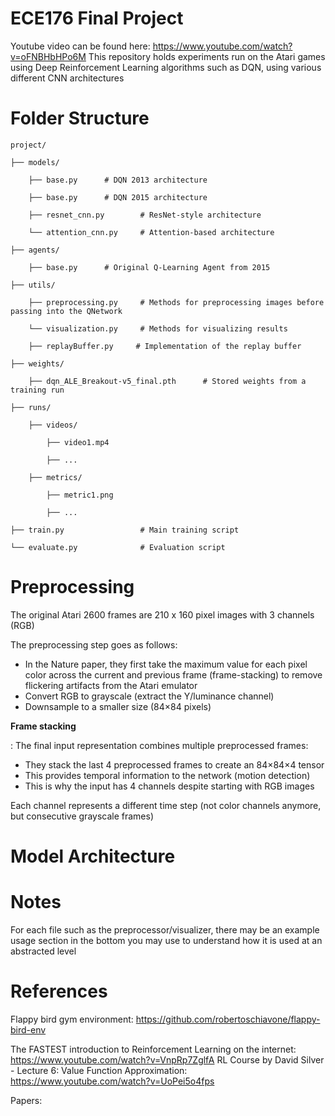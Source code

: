 # ECE176 Final Project
Youtube video can be found here: https://www.youtube.com/watch?v=oFNBHbHPo6M
This repository holds experiments run on the Atari games using Deep Reinforcement Learning algorithms such as DQN, using various different CNN architectures

# Folder Structure

    project/

    ├── models/

        ├── base.py      # DQN 2013 architecture

        ├── base.py      # DQN 2015 architecture

        ├── resnet_cnn.py        # ResNet-style architecture

        └── attention_cnn.py     # Attention-based architecture

    ├── agents/

        ├── base.py      # Original Q-Learning Agent from 2015

    ├── utils/

        ├── preprocessing.py     # Methods for preprocessing images before passing into the QNetwork

        └── visualization.py     # Methods for visualizing results

        ├── replayBuffer.py     # Implementation of the replay buffer

    ├── weights/

        ├── dqn_ALE_Breakout-v5_final.pth      # Stored weights from a training run

    ├── runs/

        ├── videos/

            ├── video1.mp4

            ├── ...

        ├── metrics/

            ├── metric1.png

            ├── ...

    ├── train.py                 # Main training script

    └── evaluate.py              # Evaluation script


# Preprocessing

The original Atari 2600 frames are 210 x 160 pixel images with 3 channels (RGB)

The preprocessing step goes as follows:

- In the Nature paper, they first take the maximum value for each pixel color across the current and previous frame (frame-stacking) to remove flickering artifacts from the Atari emulator
- Convert RGB to grayscale (extract the Y/luminance channel)
- Downsample to a smaller size (84×84 pixels)

**Frame stacking**

: The final input representation combines multiple preprocessed frames:

- They stack the last 4 preprocessed frames to create an 84×84×4 tensor
- This provides temporal information to the network (motion detection)
- This is why the input has 4 channels despite starting with RGB images

Each channel represents a different time step (not color channels anymore, but consecutive grayscale frames)

# Model Architecture



# Notes

For each file such as the preprocessor/visualizer, there may be an example usage section in the bottom you may use to understand how it is used at an abstracted level


# References

Flappy bird gym environment:
https://github.com/robertoschiavone/flappy-bird-env

The FASTEST introduction to Reinforcement Learning on the internet: https://www.youtube.com/watch?v=VnpRp7ZglfA
RL Course by David Silver - Lecture 6: Value Function Approximation: https://www.youtube.com/watch?v=UoPei5o4fps

Papers:



